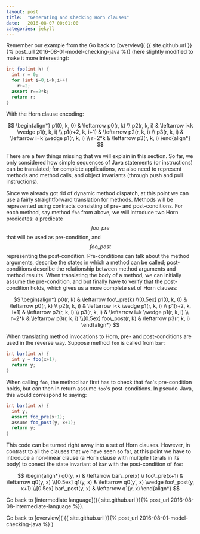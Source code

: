 ```yaml
---
layout: post
title:  "Generating and Checking Horn clauses"
date:   2016-08-07 00:01:00
categories: jekyll
---
```


Remember our example from the Go back to [overview]( {{ site.github.url }}{% post_url 2016-08-01-model-checking-java %}) (here slightly modified to make it more interesting):


```java
int foo(int k) {
  int r = 0;
  for (int i=0;i<k;i++) 
    r+=2;
  assert r==2*k;
  return r;
}
```

With the Horn clause encoding: 

$$
\begin{align*}
p1(0, k, 0) & \leftarrow p0(r, k) \\
p2(r, k, i) & \leftarrow i<k \wedge p1(r, k, i) \\
p1(r+2, k, i+1) & \leftarrow p2(r, k, i) \\
p3(r, k, i) & \leftarrow i=k \wedge p1(r, k, i) \\
r=2*k & \leftarrow p3(r, k, i)
\end{align*}
$$

There are a few things missing that we will explain in this section. So far, we only considered how simple sequences of Java statements (or instructions) can be translated; for complete applications, we also need to represent methods and method calls, and object invariants (through push and pull instructions).

Since we already got rid of dynamic method dispatch, at this point we can use a fairly straightforward translation for methods. Methods will be represented using contracts consisting of pre- and post-conditions. For each method, say method `foo` from above, we will introduce two Horn predicates: a predicate $$foo\_pre$$ that will be used as pre-condition, and $$foo\_post$$ representing the post-condition. Pre-conditions can talk about the method arguments, describe the states in which a method can be called; post-conditions describe the relationship between method arguments and method results. When translating the body of a method, we can initially assume the pre-condition, and but finally have to verify that the post-condition holds, which gives us a more complete set of Horn clauses:

$$
\begin{align*}
p0(r, k) & \leftarrow foo\_pre(k) \\[0.5ex]
p1(0, k, 0) & \leftarrow p0(r, k) \\
p2(r, k, i) & \leftarrow i<k \wedge p1(r, k, i) \\
p1(r+2, k, i+1) & \leftarrow p2(r, k, i) \\
p3(r, k, i) & \leftarrow i=k \wedge p1(r, k, i) \\
r=2*k & \leftarrow p3(r, k, i) \\[0.5ex]
foo\_post(r, k) & \leftarrow p3(r, k, i)
\end{align*}
$$

When translating method invocations to Horn, pre- and post-conditions are used in the reverse way. Suppose method `foo` is called from `bar`:

```java
int bar(int x) {
  int y = foo(x+1);
  return y;
}
```

When calling `foo`, the method `bar` first has to check that `foo`'s pre-condition holds, but can then in return assume `foo`'s post-conditions. In pseudo-Java, this would correspond to saying:

```java
int bar(int x) {
  int y;
  assert foo_pre(x+1);
  assume foo_post(y, x+1);
  return y;
}
```

This code can be turned right away into a set of Horn clauses. However, in contrast to all the clauses that we have seen so far, at this point we have to introduce a non-linear clause (a Horn clause with multiple literals in its body) to conect the state invariant of `bar` with the post-condition of `foo`:

$$
\begin{align*}
q0(y, x) & \leftarrow bar\_pre(x) \\
foo\_pre(x+1) & \leftarrow q0(y, x) \\[0.5ex]
q1(y, x) & \leftarrow q0(y', x) \wedge foo\_post(y, x+1) \\[0.5ex]
bar\_post(y, x) & \leftarrow q1(y, x)
\end{align*}
$$



Go back to [intermediate language]({{ site.github.url }}{% post_url 2016-08-08-intermediate-language %}).

Go back to [overview]( {{ site.github.url }}{% post_url 2016-08-01-model-checking-java %} )